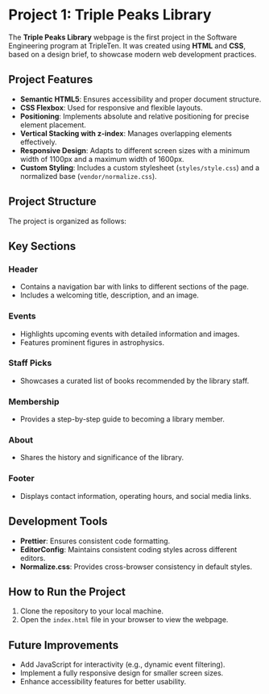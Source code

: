 # Project 1: Triple Peaks Library

The **Triple Peaks Library** webpage is the first project in the Software Engineering program at TripleTen. It was created using **HTML** and **CSS**, based on a design brief, to showcase modern web development practices.

## Project Features

- **Semantic HTML5**: Ensures accessibility and proper document structure.
- **CSS Flexbox**: Used for responsive and flexible layouts.
- **Positioning**: Implements absolute and relative positioning for precise element placement.
- **Vertical Stacking with z-index**: Manages overlapping elements effectively.
- **Responsive Design**: Adapts to different screen sizes with a minimum width of 1100px and a maximum width of 1600px.
- **Custom Styling**: Includes a custom stylesheet (`styles/style.css`) and a normalized base (`vendor/normalize.css`).

## Project Structure

The project is organized as follows:

## Key Sections

### Header

- Contains a navigation bar with links to different sections of the page.
- Includes a welcoming title, description, and an image.

### Events

- Highlights upcoming events with detailed information and images.
- Features prominent figures in astrophysics.

### Staff Picks

- Showcases a curated list of books recommended by the library staff.

### Membership

- Provides a step-by-step guide to becoming a library member.

### About

- Shares the history and significance of the library.

### Footer

- Displays contact information, operating hours, and social media links.

## Development Tools

- **Prettier**: Ensures consistent code formatting.
- **EditorConfig**: Maintains consistent coding styles across different editors.
- **Normalize.css**: Provides cross-browser consistency in default styles.

## How to Run the Project

1. Clone the repository to your local machine.
2. Open the `index.html` file in your browser to view the webpage.

## Future Improvements

- Add JavaScript for interactivity (e.g., dynamic event filtering).
- Implement a fully responsive design for smaller screen sizes.
- Enhance accessibility features for better usability.
